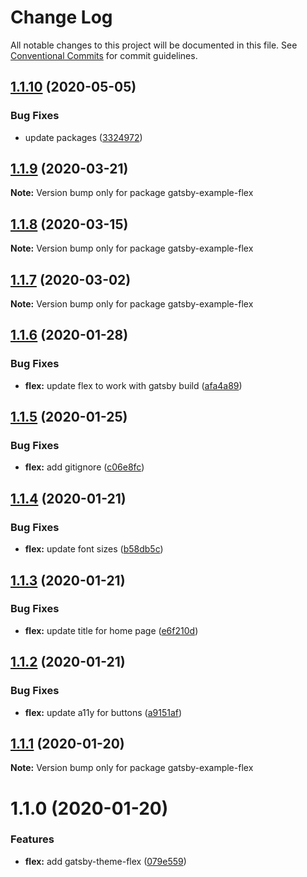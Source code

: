 # Change Log

All notable changes to this project will be documented in this file.
See [Conventional Commits](https://conventionalcommits.org) for commit guidelines.

## [1.1.10](https://github.com/arshad/gatsby-themes/compare/gatsby-example-flex@1.1.9...gatsby-example-flex@1.1.10) (2020-05-05)


### Bug Fixes

* update packages ([3324972](https://github.com/arshad/gatsby-themes/commit/3324972976ec6a766b24078e1ec3b4a6414ae211))





## [1.1.9](https://github.com/arshad/gatsby-themes/compare/gatsby-example-flex@1.1.8...gatsby-example-flex@1.1.9) (2020-03-21)

**Note:** Version bump only for package gatsby-example-flex





## [1.1.8](https://github.com/arshad/gatsby-themes/compare/gatsby-example-flex@1.1.7...gatsby-example-flex@1.1.8) (2020-03-15)

**Note:** Version bump only for package gatsby-example-flex





## [1.1.7](https://github.com/arshad/gatsby-themes/compare/gatsby-example-flex@1.1.6...gatsby-example-flex@1.1.7) (2020-03-02)

**Note:** Version bump only for package gatsby-example-flex





## [1.1.6](https://github.com/arshad/gatsby-themes/compare/gatsby-example-flex@1.1.5...gatsby-example-flex@1.1.6) (2020-01-28)


### Bug Fixes

* **flex:** update flex to work with gatsby build ([afa4a89](https://github.com/arshad/gatsby-themes/commit/afa4a890b60271759b3360b7e542b0594a144a43))





## [1.1.5](https://github.com/arshad/gatsby-themes/compare/gatsby-example-flex@1.1.4...gatsby-example-flex@1.1.5) (2020-01-25)


### Bug Fixes

* **flex:** add gitignore ([c06e8fc](https://github.com/arshad/gatsby-themes/commit/c06e8fcd7ea8457fddd1301d70fa26357f57053b))





## [1.1.4](https://github.com/arshad/gatsby-themes/compare/gatsby-example-flex@1.1.3...gatsby-example-flex@1.1.4) (2020-01-21)


### Bug Fixes

* **flex:** update font sizes ([b58db5c](https://github.com/arshad/gatsby-themes/commit/b58db5ca5587313a6b17d3ac04129df7a3381785))





## [1.1.3](https://github.com/arshad/gatsby-themes/compare/gatsby-example-flex@1.1.2...gatsby-example-flex@1.1.3) (2020-01-21)


### Bug Fixes

* **flex:** update title for home page ([e6f210d](https://github.com/arshad/gatsby-themes/commit/e6f210d3cca8b613bc9d10cd695cef0b4aa44932))





## [1.1.2](https://github.com/arshad/gatsby-themes/compare/gatsby-example-flex@1.1.1...gatsby-example-flex@1.1.2) (2020-01-21)


### Bug Fixes

* **flex:** update a11y for buttons ([a9151af](https://github.com/arshad/gatsby-themes/commit/a9151af381466e5f5cc7cff14a8a08bb752235ca))





## [1.1.1](https://github.com/arshad/gatsby-themes/compare/gatsby-example-flex@1.1.0...gatsby-example-flex@1.1.1) (2020-01-20)

**Note:** Version bump only for package gatsby-example-flex

# 1.1.0 (2020-01-20)

### Features

- **flex:** add gatsby-theme-flex ([079e559](https://github.com/arshad/gatsby-themes/commit/079e55914791f735cbbfe492dd6bb0b3d9ac12ad))
